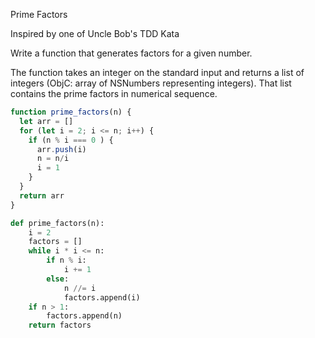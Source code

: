 
Prime Factors

Inspired by one of Uncle Bob's TDD Kata

Write a function that generates factors for a given number.

The function takes an integer on the standard input and returns a list of integers (ObjC: array of NSNumbers representing integers). That list contains the prime factors in numerical sequence.



```js
function prime_factors(n) {
  let arr = []
  for (let i = 2; i <= n; i++) {
    if (n % i === 0 ) {
      arr.push(i) 
      n = n/i
      i = 1
    }
  }
  return arr
}
```

```py
def prime_factors(n):
    i = 2
    factors = []
    while i * i <= n:
        if n % i:
            i += 1
        else:
            n //= i
            factors.append(i)
    if n > 1:
        factors.append(n)
    return factors
```
